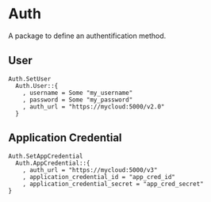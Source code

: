 # Auth

A package to define an authentification method.

## User

    Auth.SetUser
      Auth.User::{
        , username = Some "my_username"
        , password = Some "my_password"
        , auth_url = "https://mycloud:5000/v2.0"
      }

## Application Credential

    Auth.SetAppCredential
      Auth.AppCredential::{
        , auth_url = "https://mycloud:5000/v3"
        , application_credential_id = "app_cred_id"
        , application_credential_secret = "app_cred_secret"
    }
